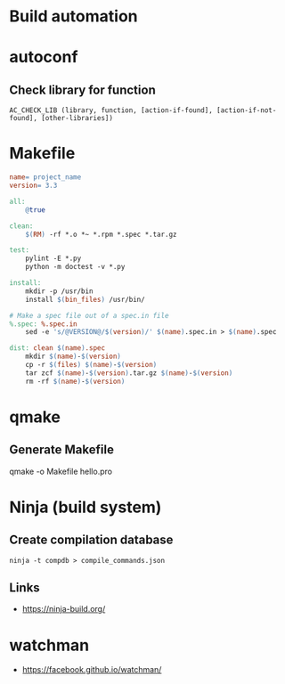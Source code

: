 # Build automation

# autoconf

## Check library for function

```
AC_CHECK_LIB (library, function, [action-if-found], [action-if-not-found], [other-libraries])
```





# Makefile

```makefile
name= project_name
version= 3.3

all: 
	@true

clean:
	$(RM) -rf *.o *~ *.rpm *.spec *.tar.gz

test:
	pylint -E *.py
	python -m doctest -v *.py

install:
	mkdir -p /usr/bin
	install $(bin_files) /usr/bin/

# Make a spec file out of a spec.in file
%.spec: %.spec.in
	sed -e 's/@VERSION@/$(version)/' $(name).spec.in > $(name).spec

dist: clean $(name).spec
	mkdir $(name)-$(version)
	cp -r $(files) $(name)-$(version)
	tar zcf $(name)-$(version).tar.gz $(name)-$(version)
	rm -rf $(name)-$(version)
```


# qmake
## Generate Makefile



  qmake -o Makefile hello.pro



# Ninja (build system)

## Create compilation database

```
ninja -t compdb > compile_commands.json
```

## Links

- https://ninja-build.org/
# watchman

- https://facebook.github.io/watchman/
